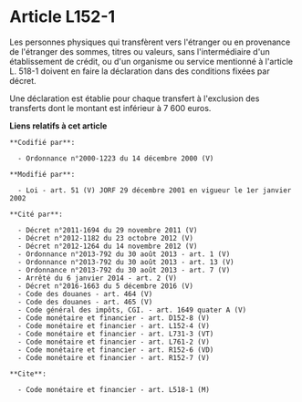 # Article L152-1

Les personnes physiques qui transfèrent vers l'étranger ou en provenance de l'étranger des sommes, titres ou valeurs, sans
l'intermédiaire d'un établissement de crédit, ou d'un organisme ou service mentionné à l'article L. 518-1 doivent en faire la
déclaration dans des conditions fixées par décret.

Une déclaration est établie pour chaque transfert à l'exclusion des transferts dont le montant est inférieur à 7 600 euros.

**Liens relatifs à cet article**

	**Codifié par**:

	  - Ordonnance n°2000-1223 du 14 décembre 2000 (V)

	**Modifié par**:

	  - Loi - art. 51 (V) JORF 29 décembre 2001 en vigueur le 1er janvier 2002

	**Cité par**:

	  - Décret n°2011-1694 du 29 novembre 2011 (V)
	  - Décret n°2012-1182 du 23 octobre 2012 (V)
	  - Décret n°2012-1264 du 14 novembre 2012 (V)
	  - Ordonnance n°2013-792 du 30 août 2013 - art. 1 (V)
	  - Ordonnance n°2013-792 du 30 août 2013 - art. 13 (V)
	  - Ordonnance n°2013-792 du 30 août 2013 - art. 7 (V)
	  - Arrêté du 6 janvier 2014 - art. 2 (V)
	  - Décret n°2016-1663 du 5 décembre 2016 (V)
	  - Code des douanes - art. 464 (V)
	  - Code des douanes - art. 465 (V)
	  - Code général des impôts, CGI. - art. 1649 quater A (V)
	  - Code monétaire et financier - art. D152-8 (V)
	  - Code monétaire et financier - art. L152-4 (V)
	  - Code monétaire et financier - art. L731-3 (VT)
	  - Code monétaire et financier - art. L761-2 (V)
	  - Code monétaire et financier - art. R152-6 (VD)
	  - Code monétaire et financier - art. R152-7 (V)

	**Cite**:

	  - Code monétaire et financier - art. L518-1 (M)
